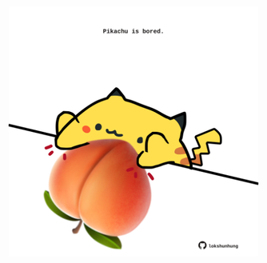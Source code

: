<!-- built at 20/10/2022, 20:00:50 UTC -->
<p align="center">
  <img width="500" height="500" src="./ReadmeImage.svg">
</p>
